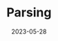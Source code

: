 ---
title: Parsing
icon: PhBrain
date: 2023-05-28
description: All about parsing
tags: [digital-garden, second-brain, parsing]
externalUrl: https://parsing.stereobooster.com/
---